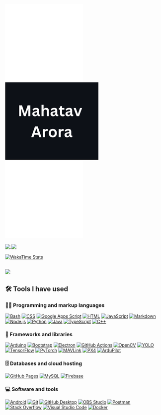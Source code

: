 <!-- Header with Image and Name -->
<img src="./images/ma.png" alt="Ma Picture" width="250" height="250"/> <img src="./images/MahatavArora.png" alt="name" width="300" height="250"/> <img src="./images/ma.png" alt="Ma Picture" width="250" height="250"/>

<a href="https://github.com/Mahatav/github-readme-stats">
  <img align="center" src="https://github-readme-stats.vercel.app/api?username=Mahatav&theme=apprentice&show_icons=true&show=reviews,discussions_started,discussions_answered,prs_merged,prs_merged_percentage" />
</a>
<a href="https://github.com/Mahatav/convoychat">
  <img align="center" src="https://github-readme-stats.vercel.app/api/top-langs/?username=Mahatav&hide_progress=true&theme=apprentice" />
</a>

<br>
<br>

<!-- WakaTime Stats -->
<a href="https://github.com/Mahatav/github-readme-stats">
  <img src="https://github-readme-stats.vercel.app/api/wakatime?username=Mahatav&theme=apprentice" alt="WakaTime Stats"/>
</a>

<br>
<br>

<!-- Github Profile Trophy -->
<p align="github-profile-trophy">
  <a href="https://github.com/ryo-ma/github-profile-trophy">
    <img src="https://github-profile-trophy.vercel.app/?username=Mahatav&theme=apprentice">
  </a>
</p>

## 🛠️ Tools I have used

### 👨‍💻 Programming and markup languages

<p>
    <a href="https://www.gnu.org/software/bash/"><img alt="Bash" src="https://img.shields.io/badge/Bash-121011.svg?logo=gnu-bash&logoColor=white"></a>
    <a href="https://developer.mozilla.org/en-US/docs/Web/CSS"><img alt="CSS" src="https://img.shields.io/badge/CSS-1572B6.svg?logo=css3&logoColor=white"></a>
    <a href="https://developers.google.com/apps-script/"><img alt="Google Apps Script" src="https://img.shields.io/badge/Google%20Apps%20Script-02569B.svg"></a>  
    <a href="https://developer.mozilla.org/en-US/docs/Web/HTML"><img alt="HTML" src="https://img.shields.io/badge/HTML-E34F26.svg?logo=html5&logoColor=white"></a>
    <a href="https://www.javascript.com/"><img alt="JavaScript" src="https://img.shields.io/badge/JavaScript-F7DF1E.svg?logo=javascript&logoColor=black"></a>
    <a href="https://www.markdownguide.org/"><img alt="Markdown" src="https://img.shields.io/badge/Markdown-000000.svg?logo=markdown&logoColor=white"></a>
    <a href="https://nodejs.org/en/"><img alt="Node.js" src="https://img.shields.io/badge/Node.js-43853D.svg?logo=node.js&logoColor=white"></a>
    <a href="https://www.python.org/"><img alt="Python" src="https://img.shields.io/badge/Python-14354C.svg?logo=python&logoColor=white"></a>
    <a href="https://www.oracle.com/java/technologies/java-se-specifications.html"><img alt="Java" src="https://img.shields.io/badge/Java-14354C.svg?logo=java&logoColor=white"></a>
    <a href="https://www.typescriptlang.org/"><img alt="TypeScript" src="https://img.shields.io/badge/TypeScript-007ACC.svg?logo=typescript&logoColor=white"></a>
    <a href="https://isocpp.org/"><img alt="C++" src="https://img.shields.io/badge/C%2B%2B-007ACC.svg?logo=cpp&logoColor=white"></a>
</p>

### 🧰 Frameworks and libraries

<p>
  <a href="https://www.arduino.cc/"><img alt="Arduino" src="https://img.shields.io/badge/Arduino-00979D?logo=Arduino&logoColor=white"></a>
  <a href="https://getbootstrap.com/"><img alt="Bootstrap" src="https://img.shields.io/badge/Bootstrap-7952B3.svg?logo=bootstrap&logoColor=white"></a>
  <a href="https://www.electronjs.org/"><img alt="Electron" src="https://img.shields.io/badge/Electron-20232e.svg?logo=electron&logoColor=white"></a>
  <a href="https://github.com/features/actions"><img alt="GitHub Actions" src="https://img.shields.io/badge/GitHub%20Actions-2671E5.svg?logo=github%20actions&logoColor=white"></a>
  <a href="https://opencv.org/"><img alt="OpenCV" src="https://img.shields.io/badge/OpenCV-blue?style=flat&logo=opencv&logoColor=white&labelColor=blue"></a>
  <a href="https://pjreddie.com/darknet/yolo/"><img alt="YOLO" src="https://img.shields.io/badge/YOLO-yellow?style=flat&logo=darknet&logoColor=white&labelColor=yellow"></a>
  <a href="https://www.tensorflow.org/"><img alt="TensorFlow" src="https://img.shields.io/badge/TensorFlow-orange?style=flat&logo=tensorflow&logoColor=white&labelColor=orange"></a>
  <a href="https://pytorch.org/"><img alt="PyTorch" src="https://img.shields.io/badge/PyTorch-red?style=flat&logo=pytorch&logoColor=white&labelColor=red"></a>
  <a href="https://mavlink.io/"><img alt="MAVLink" src="https://img.shields.io/badge/MAVLink-purple?style=flat&logo=mavlink&logoColor=white&labelColor=purple"></a>
  <a href="https://px4.io/"><img alt="PX4" src="https://img.shields.io/badge/PX4-green?style=flat&logo=px4&logoColor=white&labelColor=green"></a>
  <a href="https://ardupilot.org/"><img alt="ArduPilot" src="https://img.shields.io/badge/ArduPilot-orange?style=flat&logo=ardupilot&logoColor=white&labelColor=orange"></a>
</p>

### 🗄️ Databases and cloud hosting

<p>
  <a href="https://pages.github.com/"><img alt="GitHub Pages" src="https://img.shields.io/badge/GitHub%20Pages-327FC7.svg?logo=github&logoColor=white"></a>
  <a href="https://www.mysql.com/"><img alt="MySQL" src="https://img.shields.io/badge/MySQL-blue?style=flat&logo=mysql&logoColor=white&labelColor=blue"></a>
  <a href="https://firebase.google.com/"><img alt="Firebase" src="https://img.shields.io/badge/Firebase-orange?style=flat&logo=firebase&logoColor=white&labelColor=orange"></a>
</p>

### 💻 Software and tools

<p>
<a href="https://developer.android.com/"><img alt="Android" src="https://img.shields.io/badge/Android-3DDC84?logo=android&logoColor=white"></a>
<a href="https://git-scm.com/"><img alt="Git" src="https://img.shields.io/badge/Git-F05033.svg?logo=git&logoColor=white"></a>
<a href="https://desktop.github.com/"><img alt="GitHub Desktop" src="https://img.shields.io/badge/GitHub%20Desktop-8034A9.svg?logo=github&logoColor=white"></a>
<a href="https://obsproject.com/"><img alt="OBS Studio" src="https://img.shields.io/badge/OBS-302E31?logo=obs-studio&logoColor=white"></a>
<a href="https://www.postman.com/"><img alt="Postman" src="https://img.shields.io/badge/Postman-FF6C37?logo=postman&logoColor=white"></a>
<a href="https://stackoverflow.com/"><img alt="Stack Overflow" src="https://img.shields.io/badge/Stack%20Overflow-FE7A16?logo=stack-overflow&logoColor=white"></a>
<a href="https://code.visualstudio.com/"><img alt="Visual Studio Code" src="https://img.shields.io/badge/Visual%20Studio%20Code-0078d7.svg?logo=visual-studio-code&logoColor=white"></a>
<a href="https://www.docker.com/"><img alt="Docker" src="https://img.shields.io/badge/docker-a?style=flat&logo=docker&logoColor=ffffff&labelColor=0db7ed&color=0db7ed"></a>
</p>
